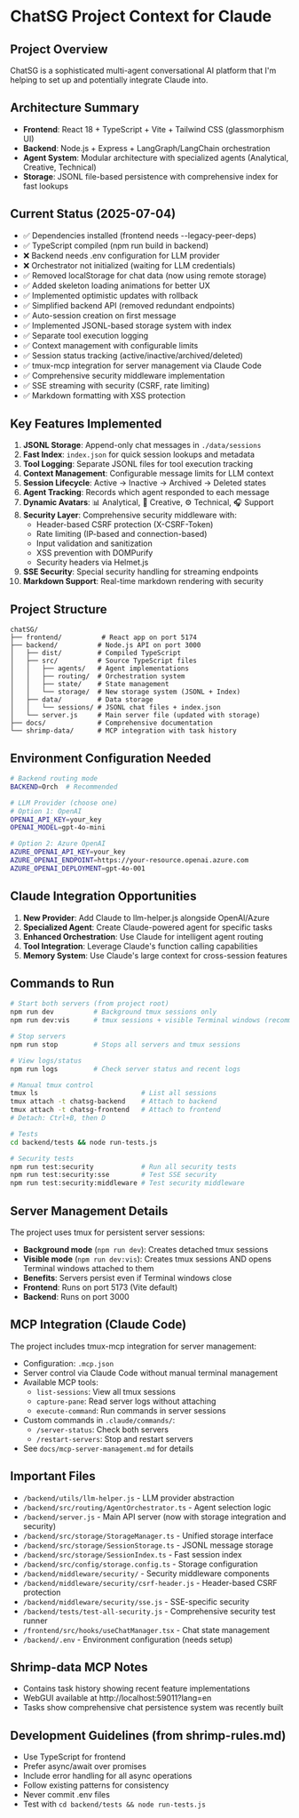 # ChatSG Project Context for Claude

## Project Overview
ChatSG is a sophisticated multi-agent conversational AI platform that I'm helping to set up and potentially integrate Claude into.

## Architecture Summary
- **Frontend**: React 18 + TypeScript + Vite + Tailwind CSS (glassmorphism UI)
- **Backend**: Node.js + Express + LangGraph/LangChain orchestration
- **Agent System**: Modular architecture with specialized agents (Analytical, Creative, Technical)
- **Storage**: JSONL file-based persistence with comprehensive index for fast lookups

## Current Status (2025-07-04)
- ✅ Dependencies installed (frontend needs --legacy-peer-deps)
- ✅ TypeScript compiled (npm run build in backend)
- ❌ Backend needs .env configuration for LLM provider
- ❌ Orchestrator not initialized (waiting for LLM credentials)
- ✅ Removed localStorage for chat data (now using remote storage)
- ✅ Added skeleton loading animations for better UX
- ✅ Implemented optimistic updates with rollback
- ✅ Simplified backend API (removed redundant endpoints)
- ✅ Auto-session creation on first message
- ✅ Implemented JSONL-based storage system with index
- ✅ Separate tool execution logging
- ✅ Context management with configurable limits
- ✅ Session status tracking (active/inactive/archived/deleted)
- ✅ tmux-mcp integration for server management via Claude Code
- ✅ Comprehensive security middleware implementation
- ✅ SSE streaming with security (CSRF, rate limiting)
- ✅ Markdown formatting with XSS protection

## Key Features Implemented
1. **JSONL Storage**: Append-only chat messages in `./data/sessions`
2. **Fast Index**: `index.json` for quick session lookups and metadata
3. **Tool Logging**: Separate JSONL files for tool execution tracking
4. **Context Management**: Configurable message limits for LLM context
5. **Session Lifecycle**: Active → Inactive → Archived → Deleted states
6. **Agent Tracking**: Records which agent responded to each message
7. **Dynamic Avatars**: 📊 Analytical, 🎨 Creative, ⚙️ Technical, 🎧 Support
8. **Security Layer**: Comprehensive security middleware with:
   - Header-based CSRF protection (X-CSRF-Token)
   - Rate limiting (IP-based and connection-based)
   - Input validation and sanitization
   - XSS prevention with DOMPurify
   - Security headers via Helmet.js
9. **SSE Security**: Special security handling for streaming endpoints
10. **Markdown Support**: Real-time markdown rendering with security

## Project Structure
```
chatSG/
├── frontend/          # React app on port 5174
├── backend/          # Node.js API on port 3000
│   ├── dist/         # Compiled TypeScript
│   ├── src/          # Source TypeScript files
│   │   ├── agents/   # Agent implementations
│   │   ├── routing/  # Orchestration system
│   │   ├── state/    # State management
│   │   └── storage/  # New storage system (JSONL + Index)
│   ├── data/         # Data storage
│   │   └── sessions/ # JSONL chat files + index.json
│   └── server.js     # Main server file (updated with storage)
├── docs/             # Comprehensive documentation
└── shrimp-data/      # MCP integration with task history
```

## Environment Configuration Needed
```bash
# Backend routing mode
BACKEND=Orch  # Recommended

# LLM Provider (choose one)
# Option 1: OpenAI
OPENAI_API_KEY=your_key
OPENAI_MODEL=gpt-4o-mini

# Option 2: Azure OpenAI  
AZURE_OPENAI_API_KEY=your_key
AZURE_OPENAI_ENDPOINT=https://your-resource.openai.azure.com
AZURE_OPENAI_DEPLOYMENT=gpt-4o-001
```

## Claude Integration Opportunities
1. **New Provider**: Add Claude to llm-helper.js alongside OpenAI/Azure
2. **Specialized Agent**: Create Claude-powered agent for specific tasks
3. **Enhanced Orchestration**: Use Claude for intelligent agent routing
4. **Tool Integration**: Leverage Claude's function calling capabilities
5. **Memory System**: Use Claude's large context for cross-session features

## Commands to Run
```bash
# Start both servers (from project root)
npm run dev          # Background tmux sessions only
npm run dev:vis      # tmux sessions + visible Terminal windows (recommended)

# Stop servers
npm run stop         # Stops all servers and tmux sessions

# View logs/status
npm run logs         # Check server status and recent logs

# Manual tmux control
tmux ls                          # List all sessions
tmux attach -t chatsg-backend    # Attach to backend
tmux attach -t chatsg-frontend   # Attach to frontend
# Detach: Ctrl+B, then D

# Tests
cd backend/tests && node run-tests.js

# Security tests
npm run test:security            # Run all security tests
npm run test:security:sse        # Test SSE security
npm run test:security:middleware # Test security middleware
```

## Server Management Details
The project uses tmux for persistent server sessions:
- **Background mode** (`npm run dev`): Creates detached tmux sessions
- **Visible mode** (`npm run dev:vis`): Creates tmux sessions AND opens Terminal windows attached to them
- **Benefits**: Servers persist even if Terminal windows close
- **Frontend**: Runs on port 5173 (Vite default)
- **Backend**: Runs on port 3000

## MCP Integration (Claude Code)
The project includes tmux-mcp integration for server management:
- Configuration: `.mcp.json` 
- Server control via Claude Code without manual terminal management
- Available MCP tools:
  - `list-sessions`: View all tmux sessions
  - `capture-pane`: Read server logs without attaching
  - `execute-command`: Run commands in server sessions
- Custom commands in `.claude/commands/`:
  - `/server-status`: Check both servers
  - `/restart-servers`: Stop and restart servers
- See `docs/mcp-server-management.md` for details

## Important Files
- `/backend/utils/llm-helper.js` - LLM provider abstraction
- `/backend/src/routing/AgentOrchestrator.ts` - Agent selection logic
- `/backend/server.js` - Main API server (now with storage integration and security)
- `/backend/src/storage/StorageManager.ts` - Unified storage interface
- `/backend/src/storage/SessionStorage.ts` - JSONL message storage
- `/backend/src/storage/SessionIndex.ts` - Fast session index
- `/backend/src/config/storage.config.ts` - Storage configuration
- `/backend/middleware/security/` - Security middleware components
- `/backend/middleware/security/csrf-header.js` - Header-based CSRF protection
- `/backend/middleware/security/sse.js` - SSE-specific security
- `/backend/tests/test-all-security.js` - Comprehensive security test runner
- `/frontend/src/hooks/useChatManager.tsx` - Chat state management
- `/backend/.env` - Environment configuration (needs setup)

## Shrimp-data MCP Notes
- Contains task history showing recent feature implementations
- WebGUI available at http://localhost:59011?lang=en
- Tasks show comprehensive chat persistence system was recently built

## Development Guidelines (from shrimp-rules.md)
- Use TypeScript for frontend
- Prefer async/await over promises
- Include error handling for all async operations
- Follow existing patterns for consistency
- Never commit .env files
- Test with `cd backend/tests && node run-tests.js`
